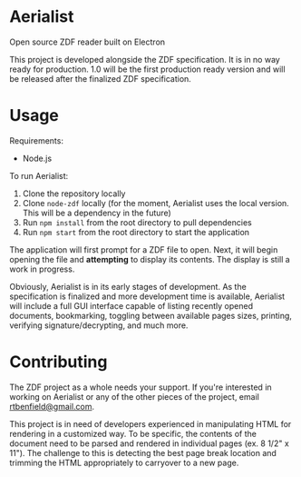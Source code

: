 # Aerialist
Open source ZDF reader built on Electron

This project is developed alongside the ZDF specification. It is in no way ready for production. 1.0 will be the first production ready version and will be released after the finalized ZDF specification.

# Usage
Requirements:
* Node.js

To run Aerialist:

1. Clone the repository locally
1. Clone `node-zdf` locally (for the moment, Aerialist uses the local version. This will be a dependency in the future)
1. Run `npm install` from the root directory to pull dependencies
1. Run `npm start` from the root directory to start the application

The application will first prompt for a ZDF file to open. Next, it will begin opening the file and **attempting** to display its contents. The display is still a work in progress.

Obviously, Aerialist is in its early stages of development. As the specification is finalized and more development time is available, Aerialist will include a full GUI interface capable of listing recently opened documents, bookmarking, toggling between available pages sizes, printing, verifying signature/decrypting, and much more.

# Contributing
The ZDF project as a whole needs your support. If you're interested in working on Aerialist or any of the other pieces of the project, email [rtbenfield@gmail.com](mailto:rtbenfield@gmail.com).

This project is in need of developers experienced in manipulating HTML for rendering in a customized way. To be specific, the contents of the document need to be parsed and rendered in individual pages (ex. 8 1/2" x 11"). The challenge to this is detecting the best page break location and trimming the HTML appropriately to carryover to a new page.

